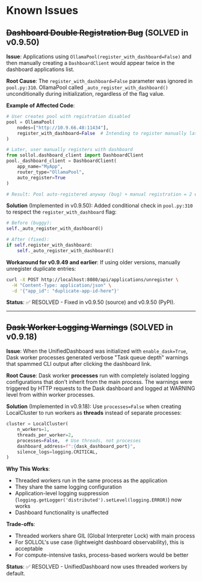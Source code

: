 # Known Issues

## ~~Dashboard Double Registration Bug~~ (SOLVED in v0.9.50)

**Issue**: Applications using `OllamaPool(register_with_dashboard=False)` and then manually creating a `DashboardClient` would appear twice in the dashboard applications list.

**Root Cause**: The `register_with_dashboard=False` parameter was ignored in `pool.py:310`. OllamaPool called `_auto_register_with_dashboard()` unconditionally during initialization, regardless of the flag value.

**Example of Affected Code**:
```python
# User creates pool with registration disabled
pool = OllamaPool(
    nodes=["http://10.9.66.48:11434"],
    register_with_dashboard=False  # Intending to register manually later
)

# Later, user manually registers with dashboard
from sollol.dashboard_client import DashboardClient
pool._dashboard_client = DashboardClient(
    app_name="MyApp",
    router_type="OllamaPool",
    auto_register=True
)

# Result: Pool auto-registered anyway (bug) + manual registration = 2 entries
```

**Solution** (Implemented in v0.9.50):
Added conditional check in `pool.py:310` to respect the `register_with_dashboard` flag:

```python
# Before (buggy):
self._auto_register_with_dashboard()

# After (fixed):
if self.register_with_dashboard:
    self._auto_register_with_dashboard()
```

**Workaround for v0.9.49 and earlier**:
If using older versions, manually unregister duplicate entries:
```bash
curl -X POST http://localhost:8080/api/applications/unregister \
  -H "Content-Type: application/json" \
  -d '{"app_id": "duplicate-app-id-here"}'
```

**Status**: ✅ RESOLVED - Fixed in v0.9.50 (source) and v0.9.50 (PyPI).

---

## ~~Dask Worker Logging Warnings~~ (SOLVED in v0.9.18)

**Issue**: When the UnifiedDashboard was initialized with `enable_dask=True`, Dask worker processes generated verbose "Task queue depth" warnings that spammed CLI output after clicking the dashboard link.

**Root Cause**: Dask worker **processes** run with completely isolated logging configurations that don't inherit from the main process. The warnings were triggered by HTTP requests to the Dask dashboard and logged at WARNING level from within worker processes.

**Solution** (Implemented in v0.9.18):
Use `processes=False` when creating LocalCluster to run workers as **threads** instead of separate processes:

```python
cluster = LocalCluster(
    n_workers=1,
    threads_per_worker=2,
    processes=False,  # Use threads, not processes
    dashboard_address=f":{dask_dashboard_port}",
    silence_logs=logging.CRITICAL,
)
```

**Why This Works**:
- Threaded workers run in the same process as the application
- They share the same logging configuration
- Application-level logging suppression (`logging.getLogger('distributed').setLevel(logging.ERROR)`) now works
- Dashboard functionality is unaffected

**Trade-offs**:
- Threaded workers share GIL (Global Interpreter Lock) with main process
- For SOLLOL's use case (lightweight dashboard observability), this is acceptable
- For compute-intensive tasks, process-based workers would be better

**Status**: ✅ RESOLVED - UnifiedDashboard now uses threaded workers by default.

